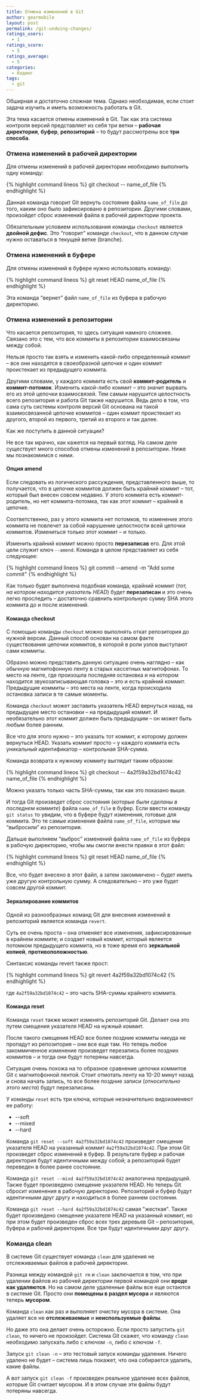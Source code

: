 ```yaml
---
title: Отмена изменений в Git
author: gearmobile
layout: post
permalink: /git-undoing-changes/
ratings_users:
  - 1
ratings_score:
  - 5
ratings_average:
  - 5
categories:
  - Кодинг
tags:
  - git
---
```

Обширная и достаточно сложная тема. Однако необходимая, если стоит задача изучить и иметь возможность работать в Git.

Эта тема касается отмены изменений в Git. Так как эта система контроля версий представляет из себя три ветки &#8211; **рабочая директория**, **буфер**, **репозиторий** &#8211; то будут рассмотрены все **три способа**.

### Отмена изменений в рабочей директории

Для отмены изменений в рабочей директории необходимо выполнить одну команду:

{% highlight command lineos %}
	git checkout -- name_of_file
{% endhighlight %}

Данная команда говорит Git вернуть состояние файла `name_of_file` до того, каким оно было зафиксировано в репозитории. Другими словами, произойдет сброс изменений файла в рабочей директории проекта.

Обязательным условием использования команды `checkout` является **двойной дефис**. Это &#8220;говорит&#8221; команде `checkout`, что в данном случае нужно оставаться в текущей ветке (branche).

### Отмена изменений в буфере

Для отмены изменений в буфере нужно использовать команду:

{% highlight command lineos %}
	git reset HEAD name_of_file
{% endhighlight %}

Эта команда &#8220;вернет&#8221; файл `name_of_file` из буфера в рабочую директорию.

### Отмена изменений в репозитории

Что касается репозитория, то здесь ситуация намного сложнее. Связано это с тем, что все коммиты в репозитории взаимосвязаны между собой.

Нельзя просто так взять и изменить какой-либо определенный коммит &#8211; все они находятся в своеобразной цепочке и один коммит проистекает из предыдущего коммита.

Другими словами, у каждого коммита есть свой **коммит-родитель** и **коммит-потомок**. Изменить какой-либо коммит &#8211; это значит вырвать его из этой цепочки взаимосвязей. Тем самым нарушится целостность всего репозитория и работа Git также нарушится. Ведь дело в том, что сама суть системы контроля версий Git основана на такой взаимосвязанной цепочке коммитов &#8211; один коммит проистекает из другого, второй из первого, третий из второго и так далее.

Как же поступить в данной ситуации?

Не все так мрачно, как кажется на первый взгляд. На самом деле существует много способов отмены изменений в репозитории. Ниже мы познакомимся с ними.

#### Опция amend

Если следовать из логического рассуждения, представленного выше, то получается, что в цепочке коммитов должен быть крайний коммит &#8211; тот, который был внесен совсем недавно. У этого коммита есть коммит-родитель, но нет коммита-потомка, так как этот коммит &#8211; крайний в цепочке.

Соответственно, раз у этого коммита нет потомков, то изменение этого коммита не повлечет за собой нарушение целостности всей цепочки коммитов. Измениться только этот коммит &#8211; и только.

Изменить крайний коммит можно просто **перезаписав** его. Для этой цели служит ключ `--amend`. Команда в целом представляет из себя следующее:

{% highlight command lineos %}
	git commit --amend -m "Add some commit"
{% endhighlight %}

Как только будет выполнена подобная команда, крайний коммит (*тот, на котором находится указатель HEAD*) будет **перезаписан** и это очень легко проследить &#8211; достаточно сравнить контрольную сумму SHA этого коммита до и после изменений.

#### Команда checkout

С помощью команды `checkout` можно выполнять откат репозитория до нужной версии. Данный способ основан на самом факте существования цепочки коммитов, в которой в роли узлов выступают сами коммиты.

Образно можно представить данную ситуацию очень наглядно &#8211; как обычную магнитофонную ленту в старых кассетных магнитофонах. То место на ленте, где произошла последняя остановка и на котором находится звукозаписывающая головка &#8211; это и есть крайний коммит. Предыдущие коммиты &#8211; это места на ленте, когда происходила остановка записи в те самые моменты.

Команда `checkout` может заставить указатель HEAD вернуться назад, на предыдущее место остановки &#8211; на предыдущий коммит. И необязательно этот коммит должен быть предыдущим &#8211; он может быть любым более ранним.

Все что для этого нужно &#8211; это указать тот коммит, к которому должен вернуться HEAD. Указать коммит просто &#8211; у каждого коммита есть уникальный идентификатор &#8211; контрольная SHA-сумма.

Команда возврата к нужному коммиту выглядит таким образом:

{% highlight command lineos %}
	git checkout -- 4a2f59a32bd1074c42 name_of_file
{% endhighlight %}

Можно указать только часть SHA-суммы, так как это показано выше.

И тогда Git произведет сброс состояния (*которые были сделаны в последнем коммите*) файла `name_of_file` в буфер. Если ввести команду `git status` то увидим, что в буфере будут изменения, готовые для коммита. Это те самые изменения файла `name_of_file`, которые мы &#8220;выбросили&#8221; из репозитория.

Дальше выполняем &#8220;выброс&#8221; изменений файла `name_of_file` из буфера в рабочую директорию, чтобы мы смогли внести правки в этот файл:

{% highlight command lineos %}
	git reset HEAD name_of_file
{% endhighlight %}

Все, что будет внесено в этот файл, а затем закоммичено &#8211; будет иметь уже другую контрольную сумму. А следовательно &#8211; это уже будет совсем другой коммит.

#### Зеркалирование коммитов

Одной из разнообразных команд Git для внесения изменений в репозиторий является команда `revert`.

Суть ее очень проста &#8211; она отменяет все изменения, зафиксированные в крайнем коммите; и создает новый коммит, который является потомком предыдущего коммита, но в тоже время его **зеркальной копией**, **противоположностью**.

Синтаксис команды revert также прост:

{% highlight command lineos %}
	git revert 4a2f59a32bd1074c42
{% endhighlight %}

где `4a2f59a32bd1074c42` &#8211; это часть SHA-суммы крайнего коммита.

#### Команда reset

Команда `reset` также может изменять репозиторий Git. Делает она это путем смещения указателя HEAD на нужный коммит.

После такого смещения HEAD все более поздние коммиты никуда не пропадут из репозитория &#8211; они все еще там. Но теперь любое закоммиченное изменение произведет перезапись более поздних коммитов &#8211; и тогда они будут потеряны навсегда.

Ситуация очень похожа на то образное сравнение цепочки коммитов Git с магнитофонной лентой. Стоит отмотать ленту на 10-20 минут назад и снова начать запись, то все более поздние записи (*относительно этого места*) будут перезаписаны.

У команды `reset` есть три ключа, которые незначительно видоизменяют ее работу:

  * --soft
  * --mixed
  * --hard

Команда `git reset --soft 4a2f59a32bd1074c42` произведет смещение указателя HEAD на указанный коммит `4a2f59a32bd1074c42`. При этом Git произведет сброс изменений в буфер. В результате буфер и рабочая директория будут идентичными между собой; а репозиторий будет переведен в более ранее состояние.

Команда `git reset --mixd 4a2f59a32bd1074c42` аналогична предыдущей. Также будет произведено смещение указателя HEAD. Но теперь Git сбросит изменения в рабочую директорию. Репозиторий и буфер будут идентичными друг другу и находиться в более раннем состоянии.

Команда `git reset --hard 4a2f59a32bd1074c42` самая "жесткая". Также будет произведено смещение указателя HEAD на указанный коммит, но при этом будет произведен сброс всех трех деревьев Git &#8211; репозитория, буфера и рабочей директории. Все три будут идентичными друг другу.

### Команда clean

В системе Git существует команда `clean` для удаления не отслеживаемых файлов в рабочей директории.

Разница между командой `git rm` и `clean` заключается в том, что при удалении файлов из рабочей директории первой командой они **вроде как удаляются**. Но на самом деле удаленные файлы все еще остаются в системе Git. Просто они **помещены в раздел мусора** и являются теперь **мусором**.

Команда `clean` как раз и выполняет очистку мусора в системе. Она удаляет все не **отслеживаемые** и **неиспользуемые файлы**.

Но даже это она делает очень осторожно. Если просто запустить `git clean`, то ничего не произойдет. Система Git скажет, что команду `clean` необходимо запускать либо с ключом `-n`, либо с ключом `-f`.

Запуск `git clean -n` &#8211; это тестовый запуск команды удаления. Ничего удалено не будет &#8211; система лишь покажет, что она собирается удалить, какие файлы.

А вот запуск `git clean -f` произведен реальное удаление всех файлов, которые Git считает мусором. И в этом случае эти файлы будут потеряны навсегда.
